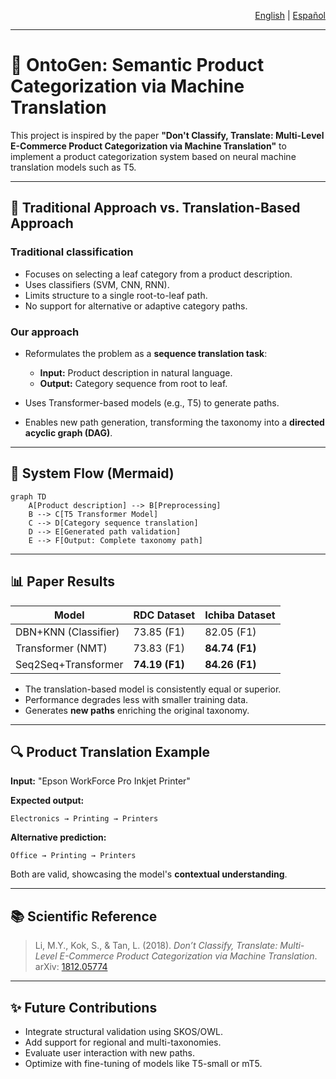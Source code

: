 <!-- Language toggle -->

<p align="right">
  <a href="/README.md"> English</a> | <a href="/docs/Readme_es.md"> Español</a>
</p>

---

# 🧠 OntoGen: Semantic Product Categorization via Machine Translation

This project is inspired by the paper **"Don't Classify, Translate: Multi-Level E-Commerce Product Categorization via Machine Translation"** to implement a product categorization system based on neural machine translation models such as T5.

---

## 🤖 Traditional Approach vs. Translation-Based Approach

### Traditional classification

* Focuses on selecting a leaf category from a product description.
* Uses classifiers (SVM, CNN, RNN).
* Limits structure to a single root-to-leaf path.
* No support for alternative or adaptive category paths.

### Our approach

* Reformulates the problem as a **sequence translation task**:

  * **Input:** Product description in natural language.
  * **Output:** Category sequence from root to leaf.
* Uses Transformer-based models (e.g., T5) to generate paths.
* Enables new path generation, transforming the taxonomy into a **directed acyclic graph (DAG)**.

---

## 🔄 System Flow (Mermaid)

```mermaid
graph TD
    A[Product description] --> B[Preprocessing]
    B --> C[T5 Transformer Model]
    C --> D[Category sequence translation]
    D --> E[Generated path validation]
    E --> F[Output: Complete taxonomy path]
```

---

## 📊 Paper Results

| Model                | RDC Dataset    | Ichiba Dataset |
| -------------------- | -------------- | -------------- |
| DBN+KNN (Classifier) | 73.85 (F1)     | 82.05 (F1)     |
| Transformer (NMT)    | 73.83 (F1)     | **84.74 (F1)** |
| Seq2Seq+Transformer  | **74.19 (F1)** | **84.26 (F1)** |

* The translation-based model is consistently equal or superior.
* Performance degrades less with smaller training data.
* Generates **new paths** enriching the original taxonomy.

---

## 🔍 Product Translation Example

**Input:** "Epson WorkForce Pro Inkjet Printer"

**Expected output:**

```
Electronics → Printing → Printers
```

**Alternative prediction:**

```
Office → Printing → Printers
```

Both are valid, showcasing the model's **contextual understanding**.

---

## 📚 Scientific Reference

> Li, M.Y., Kok, S., & Tan, L. (2018).
> *Don’t Classify, Translate: Multi-Level E-Commerce Product Categorization via Machine Translation*.
> arXiv: [1812.05774](https://arxiv.org/abs/1812.05774)

---

## ✨ Future Contributions

* Integrate structural validation using SKOS/OWL.
* Add support for regional and multi-taxonomies.
* Evaluate user interaction with new paths.
* Optimize with fine-tuning of models like T5-small or mT5.
